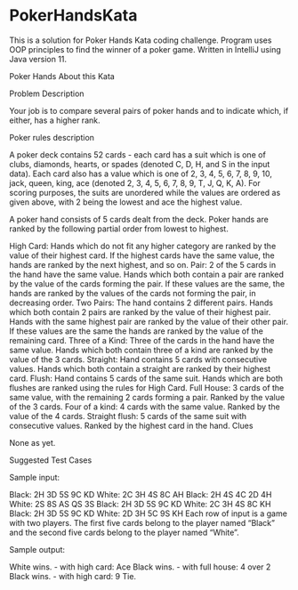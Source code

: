 # PokerHandsKata
This is a solution for Poker Hands Kata coding challenge.
Program uses OOP principles to find the winner of a poker game.
Written in IntelliJ using Java version 11.


Poker Hands
About this Kata

Problem Description

Your job is to compare several pairs of poker hands and to indicate which, if either, has a higher rank.

Poker rules description

A poker deck contains 52 cards - each card has a suit which is one of clubs, diamonds, hearts, or spades (denoted C, D, H, and S in the input data). Each card also has a value which is one of 2, 3, 4, 5, 6, 7, 8, 9, 10, jack, queen, king, ace (denoted 2, 3, 4, 5, 6, 7, 8, 9, T, J, Q, K, A). For scoring purposes, the suits are unordered while the values are ordered as given above, with 2 being the lowest and ace the highest value.

A poker hand consists of 5 cards dealt from the deck. Poker hands are ranked by the following partial order from lowest to highest.

High Card: Hands which do not fit any higher category are ranked by the value of their highest card. If the highest cards have the same value, the hands are ranked by the next highest, and so on.
Pair: 2 of the 5 cards in the hand have the same value. Hands which both contain a pair are ranked by the value of the cards forming the pair. If these values are the same, the hands are ranked by the values of the cards not forming the pair, in decreasing order.
Two Pairs: The hand contains 2 different pairs. Hands which both contain 2 pairs are ranked by the value of their highest pair. Hands with the same highest pair are ranked by the value of their other pair. If these values are the same the hands are ranked by the value of the remaining card.
Three of a Kind: Three of the cards in the hand have the same value. Hands which both contain three of a kind are ranked by the value of the 3 cards.
Straight: Hand contains 5 cards with consecutive values. Hands which both contain a straight are ranked by their highest card.
Flush: Hand contains 5 cards of the same suit. Hands which are both flushes are ranked using the rules for High Card.
Full House: 3 cards of the same value, with the remaining 2 cards forming a pair. Ranked by the value of the 3 cards.
Four of a kind: 4 cards with the same value. Ranked by the value of the 4 cards.
Straight flush: 5 cards of the same suit with consecutive values. Ranked by the highest card in the hand.
Clues

None as yet.

Suggested Test Cases

Sample input:

Black: 2H 3D 5S 9C KD  White: 2C 3H 4S 8C AH
Black: 2H 4S 4C 2D 4H  White: 2S 8S AS QS 3S
Black: 2H 3D 5S 9C KD  White: 2C 3H 4S 8C KH
Black: 2H 3D 5S 9C KD  White: 2D 3H 5C 9S KH
Each row of input is a game with two players. The first five cards belong to the player named “Black” and the second five cards belong to the player named “White”.

Sample output:

White wins. - with high card: Ace 
Black wins. - with full house: 4 over 2 
Black wins. - with high card: 9
Tie.
